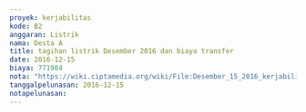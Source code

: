```yaml
---
proyek: kerjabilitas
kode: B2
anggaran: Listrik
nama: Desta A
title: tagihan listrik Desember 2016 dan biaya transfer
date: 2016-12-15
biaya: 771904
nota: "https://wiki.ciptamedia.org/wiki/File:Desember_15_2016_kerjabilitas_B2_tagihan_listrik_desta408.jpg"
tanggalpelunasan: 2016-12-15
notapelunasan:
---
```

